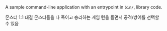 A sample command-line application with an entrypoint in `bin/`, library code.

몬스터 1:1 대결
몬스터들을 다 죽이고 승리하는 게임
턴을 돌면서 공격/방어를 선택할 수 있음
